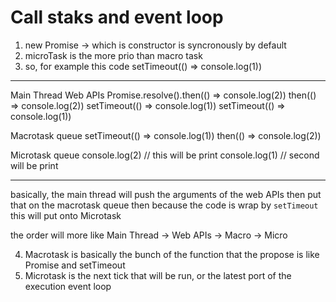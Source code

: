 # Call staks and event loop

1. new Promise -> which is constructor is syncronously by default
2. microTask is the more prio than macro task
3. so, for example this code setTimeout(() => console.log(1))

---

Main Thread Web APIs
Promise.resolve().then(() => console.log(2)) then(() => console.log(2))
setTimeout(() => console.log(1)) setTimeout(() => console.log(1))

Macrotask queue
setTimeout(() => console.log(1))
then(() => console.log(2))

Microtask queue
console.log(2) // this will be print
console.log(1) // second will be print

---

basically, the main thread will push the arguments of the web APIs then put that on the macrotask queue then
because the code is wrap by `setTimeout` this will put onto Microtask

the order will more like Main Thread -> Web APIs -> Macro -> Micro

4. Macrotask is basically the bunch of the function that the propose is like Promise and setTimeout
5. Microtask is the next tick that will be run, or the latest port of the execution event loop
